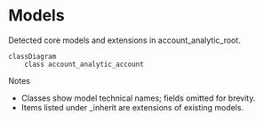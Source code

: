 # Models

Detected core models and extensions in account_analytic_root.

```mermaid
classDiagram
    class account_analytic_account
```

Notes
- Classes show model technical names; fields omitted for brevity.
- Items listed under _inherit are extensions of existing models.
